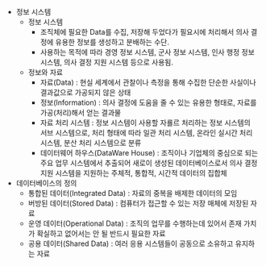 - 정보 시스템
	- 정보 시스템
		- 조직체에 필요한 Data를 수집, 저장해 두었다가 필요시에 처리해서 의사 결정에 유용한 정보를 생성하고 분배하는 수단.
		- 사용하는 목적에 따라 경영 정보 시스템, 군사 정보 시스템, 인사 행정 정보 시스템, 의사 결정 지원 시스템 등으로 사용됨.
	- 정보와 자료
		- 자료(Data) : 현실 세계에서 관찰이나 측정을 통해 수집한 단순한 사실이나 결과값으로 가공되지 않은 상태
		- 정보(Information) : 의사 결정에 도움을 줄 수 있는 유용한 형태로, 자료를 가공(처리)해서 얻는 결과물
		- 자료 처리 시스템 : 정보 시스템이 사용할 자룔르 처리하는 정보 시스템의 서브 시스템으로, 처리 형태에 따라 일관 처리 시스템, 온라인 실시간 처리 시스템, 분산 처리 시스템으로 분류
		- 데이터웨어 하우스(DataWare House) : 조직이나 기업체의 중심으로 되는 주요 업무 시스템에서 추출되어 새로이 생성된 데이터베이스로서 의사 결정 지원 시스템을 지원하는 주체적, 통합적, 시간적 데이터의 집합체
- 데이터베이스의 정의
	- 통합된 데이터(Integrated Data) : 자료의 중복을 배제한 데이터의 모임
	- 버방된 데이터(Stored Data) : 컴퓨터가 접근할 수 있는 저장 매체에 저장된 자료
	- 운영 데이터(Operational Data) : 조직의 업무를 수행하는데 있어서 존재 가치가 확실하고 없어서는 안 될 반드시 필요한 자료
	- 공용 데이터(Shared Data) : 여러 응용 시스템들이 공동으로 소유하고 유지하는 자료